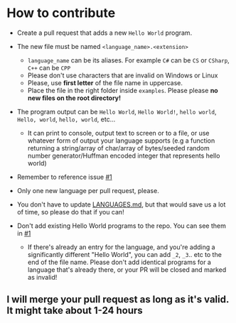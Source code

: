 # How to contribute
- Create a pull request that adds a new `Hello World` program.
- The new file must be named `<language_name>.<extension>`
  - `language_name` can be its aliases. For example `C#` can be `CS` or `CSharp`, `C++` can be `CPP`
  - Please don't use characters that are invalid on Windows or Linux
  - Please, use **first letter** of the file name in uppercase.
  - Place the file in the right folder inside `examples`. Please please **no new files on the root directory!**
- The program output can be `Hello World`, `Hello World!`, `hello world`, `Hello, world`, `hello, world`, etc... 
  - It can print to console, output text to screen or to a file, or use whatever form of output your language supports (e.g a function returning a string/array of char/array of bytes/seeded random number generator/Huffman encoded integer that represents hello world)
  
- Remember to reference issue [#1](https://github.com/knightking100/hello-worlds/issues/1)
- Only one new language per pull request, please.
- You don't have to update [LANGUAGES.md](https://github.com/knightking100/hello-worlds/blob/master/LANGUAGES.md), but that would save us a lot of time, so please do that if you can!

- Don't add existing Hello World programs to the repo. You can see them in [#1](https://github.com/knightking100/hello-worlds/issues/1)

  - If there's already an entry for the language, and you're adding a significantly different "Hello World", you can add `_2`, `_3`.. etc to the end of the file name. Please don't add identical programs for a language that's already there, or your PR will be closed and marked as invalid!

## I will merge your pull request as long as it's valid. It might take about 1-24 hours
